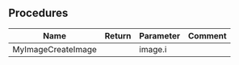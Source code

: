 ## Procedures

|Name|Return|Parameter|Comment|
| --- | --- | --- | --- |
|MyImageCreateImage||image.i||


